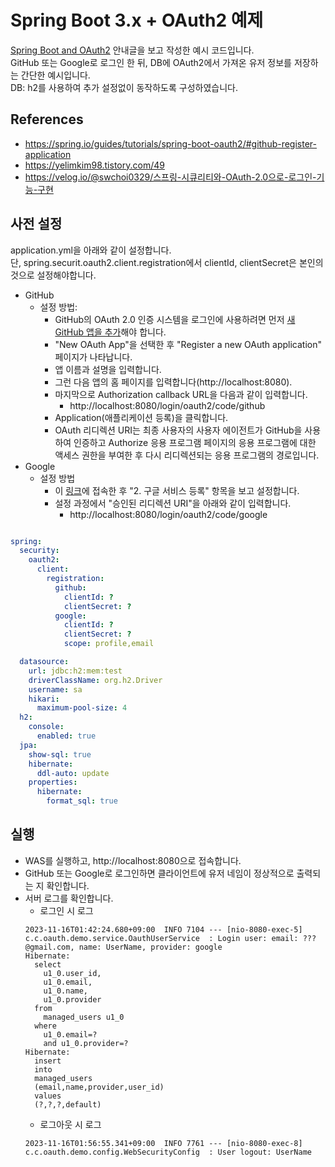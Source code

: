 # Spring Boot 3.x + OAuth2 예제

[Spring Boot and OAuth2](https://spring.io/guides/tutorials/spring-boot-oauth2) 안내글을 보고 작성한 예시 코드입니다.  
GitHub 또는 Google로 로그인 한 뒤, DB에 OAuth2에서 가져온 유저 정보를 저장하는 간단한 예시입니다.  
DB: h2를 사용하여 추가 설정없이 동작하도록 구성하였습니다.
## References
- https://spring.io/guides/tutorials/spring-boot-oauth2/#github-register-application
- https://yelimkim98.tistory.com/49
- https://velog.io/@swchoi0329/스프링-시큐리티와-OAuth-2.0으로-로그인-기능-구현


## 사전 설정

application.yml을 아래와 같이 설정합니다.  
단, spring.securit.oauth2.client.registration에서 clientId, clientSecret은 본인의 것으로 설정해야합니다.  

- GitHub
  - 설정 방법:
    - GitHub의 OAuth 2.0 인증 시스템을 로그인에 사용하려면 먼저 [새 GitHub 앱을 추가](https://github.com/settings/developers)해야 합니다.
    - "New OAuth App"을 선택한 후 "Register a new OAuth application" 페이지가 나타납니다.
    - 앱 이름과 설명을 입력합니다.
    - 그런 다음 앱의 홈 페이지를 입력합니다(http://localhost:8080).
    - 마지막으로 Authorization callback URL을 다음과 같이 입력합니다.
      - http://localhost:8080/login/oauth2/code/github
    - Application(애플리케이션 등록)을 클릭합니다.
    - OAuth 리디렉션 URI는 최종 사용자의 사용자 에이전트가 GitHub을 사용하여 인증하고 Authorize 응용 프로그램 페이지의 응용 프로그램에 대한 액세스 권한을 부여한 후 다시 리디렉션되는 응용 프로그램의 경로입니다.
- Google
  - 설정 방법
    - 이 [링크](https://velog.io/@swchoi0329/스프링-시큐리티와-OAuth-2.0으로-로그인-기능-구현)에 접속한 후 "2. 구글 서비스 등록" 항목을 보고 설정합니다.
    - 설정 과정에서 "승인된 리디렉션 URI"을 아래와 같이 입력합니다.
      - http://localhost:8080/login/oauth2/code/google

```yml

spring:
  security:
    oauth2:
      client:
        registration:
          github:
            clientId: ?
            clientSecret: ?
          google:
            clientId: ?
            clientSecret: ?
            scope: profile,email

  datasource:
    url: jdbc:h2:mem:test
    driverClassName: org.h2.Driver
    username: sa
    hikari:
      maximum-pool-size: 4
  h2:
    console:
      enabled: true
  jpa:
    show-sql: true
    hibernate:
      ddl-auto: update
    properties:
      hibernate:
        format_sql: true

```

## 실행
- WAS를 실행하고, http://localhost:8080으로 접속합니다.
- GitHub 또는 Google로 로그인하면 클라이언트에 유저 네임이 정상적으로 출력되는 지 확인합니다.
- 서버 로그를 확인합니다.
  - 로그인 시 로그
  ```
  2023-11-16T01:42:24.680+09:00  INFO 7104 --- [nio-8080-exec-5] c.c.oauth.demo.service.OauthUserService  : Login user: email: ???@gmail.com, name: UserName, provider: google
  Hibernate:
    select
      u1_0.user_id,
      u1_0.email,
      u1_0.name,
      u1_0.provider
    from
      managed_users u1_0
    where
      u1_0.email=?
      and u1_0.provider=?
  Hibernate:
    insert
    into
    managed_users
    (email,name,provider,user_id)
    values
    (?,?,?,default)
  ```
  - 로그아웃 시 로그
  ```
  2023-11-16T01:56:55.341+09:00  INFO 7761 --- [nio-8080-exec-8] c.c.oauth.demo.config.WebSecurityConfig  : User logout: UserName
  ```